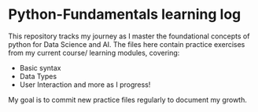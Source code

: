 # Python-Fundamentals learning log
This repository tracks my journey as I master the foundational concepts of python for Data Science and AI.
The files here contain practice exercises from my current course/ learning modules, covering:
- Basic syntax
- Data Types
- User Interaction and more as I progress!

My goal is to commit new practice files regularly to document my growth.
